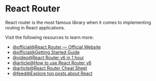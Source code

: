 # React Router

React router is the most famous library when it comes to implementing routing in React applications.

Visit the following resources to learn more:

- [@official@React Router — Official Website](https://reactrouter.com/)
- [@official@Getting Started Guide](https://reactrouter.com/en/main/start/tutorial)
- [@video@React Router v6 in 1 hour](https://youtu.be/0cSVuySEB0A)
- [@article@How to use React Router v6](https://www.robinwieruch.de/react-router/)
- [@article@React Router Cheat Sheet](https://devhints.io/react-router/)
- [@feed@Explore top posts about React](https://app.daily.dev/tags/react?ref=roadmapsh)
